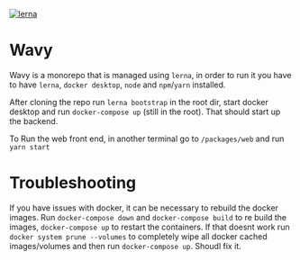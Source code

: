 [![lerna](https://img.shields.io/badge/maintained%20with-lerna-cc00ff.svg)](https://lerna.js.org/)
# Wavy

Wavy is a monorepo that is managed using `lerna`, in order to run it you have to have `lerna`, `docker desktop`, `node` and `npm`/`yarn` installed.

After cloning the repo run `lerna bootstrap` in the root dir, start docker desktop and run `docker-compose up` (still in the root). That should start up the backend.

To Run the web front end, in another terminal go to `/packages/web` and run `yarn start`

# Troubleshooting

If you have issues with docker, it can be necessary to rebuild the docker images. Run `docker-compose down` and `docker-compose build` to re build the images, `docker-compose up` to restart the containers.
If that doesnt work run `docker system prune --volumes` to completely wipe all docker cached images/volumes and then run `docker-compose up`. Shoudl fix it.
